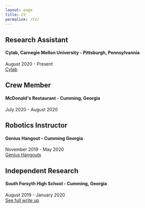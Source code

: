 ```yaml
---
layout: page
title: CV
permalink: /CV/
---
```


## Research Assistant
#### Cylab, Carnegie Mellon University - Pittsburgh, Pennsylvannia
August 2020 - Present  
[Cylab](https://cylab.cmu.edu)


## Crew Member
#### McDonald's Restaurant - Cumming, Georgia
July 2020 - August 2020  


## Robotics Instructor
#### Genius Hangout - Cumming Georgia
November 2019 - May 2020  
[Genius Hangouts](https://geniushangout.com)


## Independent Research
#### South Forsyth High School - Cumming, Georgia
August 2019 - January 2020  
[See full write up](https://mnguyen.studio/404)
